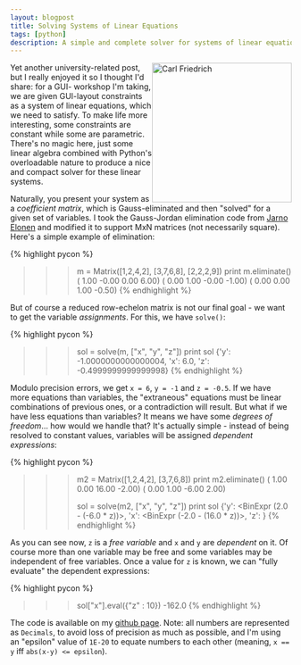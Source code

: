 ```yaml
---
layout: blogpost
title: Solving Systems of Linear Equations
tags: [python]
description: A simple and complete solver for systems of linear equations
---
```


<img src="http://tomerfiliba.com/static/res/2012-03-25-gauss.png" title="Carl Friedrich" style="float:right" width="250px" />

Yet another university-related post, but I really enjoyed it so I thought I'd share: for a GUI-
workshop I'm taking, we are given GUI-layout constraints as a system of linear equations, which 
we need to satisfy. To make life more interesting, some constraints are constant while some are 
parametric. There's no magic here, just some linear algebra combined with Python's overloadable 
nature to produce a nice and compact solver for these linear systems.

Naturally, you present your system as a *coefficient matrix*, which is Gauss-eliminated and then 
"solved" for a given set of variables. I took the Gauss-Jordan elimination code from 
[Jarno Elonen](http://elonen.iki.fi/code/misc-notes/python-gaussj/index.html) and modified it to 
support MxN matrices (not necessarily square). Here's a simple example of elimination:

{% highlight pycon %}
>>> m = Matrix([1,2,4,2], [3,7,6,8], [2,2,2,9])
>>> print m.eliminate()
( 1.00  -0.00   0.00   6.00)
( 0.00   1.00  -0.00  -1.00)
( 0.00   0.00   1.00  -0.50)
{% endhighlight %}

But of course a reduced row-echelon matrix is not our final goal - we want to get the variable 
*assignments*. For this, we have `solve()`:

{% highlight pycon %}
>>> sol = solve(m, ["x", "y", "z"])
>>> print sol
{'y': -1.0000000000000004, 'x': 6.0, 'z': -0.4999999999999998}
{% endhighlight %}

Modulo precision errors, we get `x = 6`, `y = -1` and `z = -0.5`. If we have more equations than 
variables, the "extraneous" equations must be linear combinations of previous ones, or a 
contradiction will result. But what if we have less equations than variables? It means we have 
some *degrees of freedom*... how would we handle that? It's actually simple - instead of being 
resolved to constant values, variables will be assigned *dependent expressions*:

{% highlight pycon %}
>>> m2 = Matrix([1,2,4,2], [3,7,6,8])
>>> print m2.eliminate()
( 1.00   0.00   16.00  -2.00)
( 0.00   1.00  -6.00   2.00)
>>>
>>>
>>> sol = solve(m2, ["x", "y", "z"])
>>> print sol
{'y': <BinExpr (2.0 - (-6.0 * z))>, 'x': <BinExpr (-2.0 - (16.0 * z))>, 
    'z': <FreeVar z>}
{% endhighlight %}

As you can see now, `z` is a *free variable* and `x` and `y` are *dependent* on it. Of course more
than one variable may be free and some variables may be independent of free variables. Once a value 
for `z` is known, we can "fully evaluate" the dependent expressions:

{% highlight pycon %}
>>> sol["x"].eval({"z" : 10})
-162.0
{% endhighlight %}

The code is available on my [github page](https://github.com/tomerfiliba/tau/blob/850ff76bf59c80cd9eb18100986205276125508e/sadna/linear_solver.py).
Note: all numbers are represented as `Decimals`, to avoid loss of precision as much as possible, 
and I'm using an "epsilon" value of `1E-20` to equate numbers to each other (meaning, `x == y` iff 
`abs(x-y) <= epsilon`).




